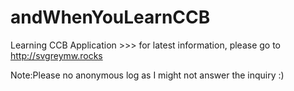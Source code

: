 # andWhenYouLearnCCB
Learning CCB Application >>> for latest information, please go to http://svgreymw.rocks

Note:Please no anonymous log as I might not answer the inquiry :)
